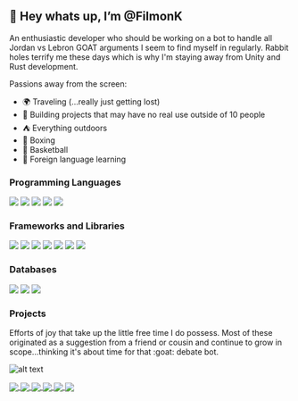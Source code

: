 <h2>👋 Hey whats up, I’m @FilmonK</h2>

An enthusiastic developer who should be working on a bot to handle all Jordan vs Lebron GOAT arguments I seem to find myself in regularly. 
Rabbit holes terrify me these days which is why I'm staying away from Unity and Rust development.


Passions away from the screen:
- :earth_africa: Traveling (...really just getting lost)
- :roller_coaster: Building projects that may have no real use outside of 10 people
- :tent: Everything outdoors
- :facepunch: Boxing
- :basketball: Basketball
- :speech_balloon: Foreign language learning

 
 
 <h3>Programming Languages</h3>
 <p>
  <img src="https://img.shields.io/badge/JavaScript-323330?style=for-the-badge&logo=javascript&logoColor=F7DF1E" />
  <img src="https://img.shields.io/badge/Python-3776AB?style=for-the-badge&logo=python&logoColor=white" />
  <img src="https://img.shields.io/badge/HTML5-E34F26?style=for-the-badge&logo=html5&logoColor=white" />
  <img src="https://img.shields.io/badge/CSS3-1572B6?style=for-the-badge&logo=css3&logoColor=white" />
  <img src="https://img.shields.io/badge/SQL-00599C?style=for-the-badge" />  
</p>


<h3>Frameworks and Libraries</h3>
<p>
  <img src="https://img.shields.io/badge/Node.js-339933?style=for-the-badge&logo=nodedotjs&logoColor=white" />
  <img src="https://img.shields.io/badge/React-20232A?style=for-the-badge&logo=react&logoColor=61DAFB" />
  <img src="https://img.shields.io/badge/redux-%23593d88.svg?style=for-the-badge&logo=redux&logoColor=white" />
  <img src="https://img.shields.io/badge/Bootstrap-563D7C?style=for-the-badge&logo=bootstrap&logoColor=white" />
  <img src="https://img.shields.io/badge/Puppeteer-00C58E?style=for-the-badge" />
  <img src="https://img.shields.io/badge/numpy-%23013243.svg?style=for-the-badge&logo=numpy&logoColor=white" />
  <img src="https://img.shields.io/badge/pandas-%23150458.svg?style=for-the-badge&logo=pandas&logoColor=white" />
</p>


<h3>Databases</h3>
<p>
  <img src="https://img.shields.io/badge/PostgreSQL-316192?style=for-the-badge&logo=postgresql&logoColor=white" />
  <img src="https://img.shields.io/badge/MongoDB-4EA94B?style=for-the-badge&logo=mongodb&logoColor=white" />
  <img src="https://img.shields.io/badge/Microsoft%20SQL%20Sever-CC2927?style=for-the-badge&logo=microsoft%20sql%20server&logoColor=white" />
</p>


<h3>Projects</h3>
Efforts of joy that take up the little free time I do possess. Most of these originated as a suggestion from a friend or cousin and continue to grow in scope...thinking it's about time for that :goat: debate bot.

![alt text](https://github.com/FilmonK/sportsanalysis/blob/master/readme_images/jordan.jpeg?raw=true)


<a href="https://github.com/filmonk/whatsapp_multi">
 <img align="center" src="https://github-readme-stats.vercel.app/api/pin/?username=filmonk&repo=whatsapp_multi&cache_seconds=86400&theme=nord" />
</a>

<a href="https://github.com/filmonk/sportsanalysis">
 <img align="center" src="https://github-readme-stats.vercel.app/api/pin/?username=filmonk&repo=sportsanalysis&cache_seconds=86400&theme=nord" />
</a>

<a href="https://github.com/filmonk/LeasingM">
 <img align="center" src="https://github-readme-stats.vercel.app/api/pin/?username=filmonk&repo=LeasingM&cache_seconds=86400&theme=nord" />
</a>

<a href="https://github.com/filmonk/cryptodashboard">
 <img align="center" src="https://github-readme-stats.vercel.app/api/pin/?username=filmonk&repo=cryptodashboard&cache_seconds=86400&theme=nord" />
</a>

<a href="https://github.com/filmonk/na-r_api">
 <img align="center" src="https://github-readme-stats.vercel.app/api/pin/?username=filmonk&repo=na-r_api&cache_seconds=86400&theme=nord" />
</a>

<a href="https://github.com/filmonk/na-r_api">
 <img align="center" src="https://github-readme-stats.vercel.app/api/pin/?username=filmonk&repo=movies_multi&cache_seconds=86400&theme=nord" />
</a>
